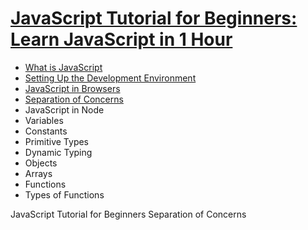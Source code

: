 # [JavaScript Tutorial for Beginners: Learn JavaScript in 1 Hour](https://youtu.be/W6NZfCO5SIk)

* [What is JavaScript](https://youtu.be/W6NZfCO5SIk)
* [Setting Up the Development Environment](https://youtu.be/W6NZfCO5SIk?t=283)
* [JavaScript in Browsers](https://youtu.be/W6NZfCO5SIk?t=473)
* [Separation of Concerns](https://youtu.be/W6NZfCO5SIk?t=702)
* JavaScript in Node
* Variables
* Constants
* Primitive Types 
* Dynamic Typing 
* Objects
* Arrays
* Functions
* Types of Functions 

JavaScript Tutorial for Beginners
    Separation of Concerns